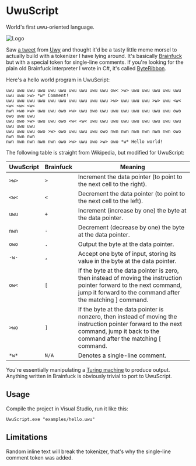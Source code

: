 # UwuScript
World's first uwu-oriented language.

![Logo](https://github.com/lambdacasserole/uwuscript/raw/master/assets/logo.png)

Saw [a tweet](https://twitter.com/UwyBBQ/status/757959990359523328) from [Uwy](https://github.com/Uwy) and thought it'd be a tasty little meme morsel to actually build with a tokenizer I have lying around. It's basically [Brainfuck](https://en.wikipedia.org/wiki/Brainfuck) but with a special token for single-line comments. If you're looking for the plain old Brainfuck interpreter I wrote in C#, it's called [ByteRibbon](https://github.com/lambdacasserole/byteribbon).

Here's a hello world program in UwuScript:

```
uwu uwu uwu uwu uwu uwu uwu uwu uwu uwu ow< >w> uwu uwu uwu uwu uwu uwu uwu >w> *w* Comment!
uwu uwu uwu uwu uwu uwu uwu uwu uwu uwu >w> uwu uwu uwu >w> uwu <w< <w< <w< <w< 
nwn >wo >w> uwu uwu owo >w> uwu owo uwu uwu uwu uwu uwu uwu uwu owo owo uwu uwu 
uwu owo >w> uwu uwu owo <w< <w< uwu uwu uwu uwu uwu uwu uwu uwu uwu uwu uwu uwu 
uwu uwu uwu owo >w> owo uwu uwu uwu owo nwn nwn nwn nwn nwn nwn owo nwn nwn nwn 
nwn nwn nwn nwn nwn owo >w> uwu owo >w> owo *w* Hello world!
```

The following table is straight from Wikipedia, but modified for UwuScript:

|  UwuScript  |  Brainfuck  | Meaning                                                                                                                                                                           |
|-------------|-------------|-----------------------------------------------------------------------------------------------------------------------------------------------------------------------------------|
| `>w>`       | `>`         | Increment the data pointer (to point to the next cell to the right).                                                                                                              |
| `<w<`       | `<`         | Decrement the data pointer (to point to the next cell to the left).                                                                                                               |
| `uwu`       | `+`         | Increment (increase by one) the byte at the data pointer.                                                                                                                         |
| `nwn`       | `-`         | Decrement (decrease by one) the byte at the data pointer.                                                                                                                         |
| `owo`       | `.`         | Output the byte at the data pointer.                                                                                                                                              |
| `-w-`       | `,`         | Accept one byte of input, storing its value in the byte at the data pointer.                                                                                                      |
| `ow<`       | `[`         | If the byte at the data pointer is zero, then instead of moving the instruction pointer forward to the next command, jump it forward to the command after the matching ] command. |
| `>wo`       | `]`         | If the byte at the data pointer is nonzero, then instead of moving the instruction pointer forward to the next command, jump it back to the command after the matching [ command. |
| `*w*`       | `N/A`       | Denotes a single-line comment.                                                                                                                                                    |

You're essentially manipulating a [Turing machine](https://en.wikipedia.org/wiki/Turing_machine) to produce output. Anything written in Brainfuck is obviously trivial to port to UwuScript.

## Usage

Compile the project in Visual Studio, run it like this:

```
UwuScript.exe "examples/hello.uwu"
```

## Limitations

Random inline text will break the tokenizer, that's why the single-line comment token was added.
